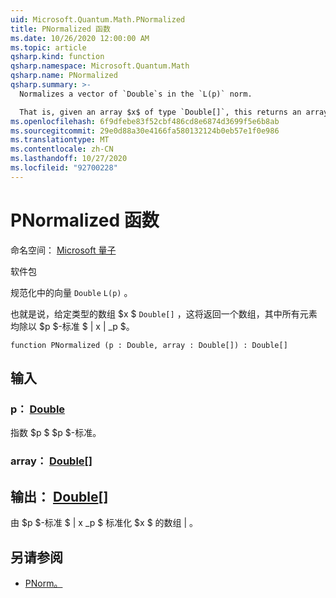 ```yaml
---
uid: Microsoft.Quantum.Math.PNormalized
title: PNormalized 函数
ms.date: 10/26/2020 12:00:00 AM
ms.topic: article
qsharp.kind: function
qsharp.namespace: Microsoft.Quantum.Math
qsharp.name: PNormalized
qsharp.summary: >-
  Normalizes a vector of `Double`s in the `L(p)` norm.

  That is, given an array $x$ of type `Double[]`, this returns an array where all elements are divided by the $p$-norm $\|x\|_p$.
ms.openlocfilehash: 6f9dfebe83f52cbf486cd8e6874d3699f5e6b8ab
ms.sourcegitcommit: 29e0d88a30e4166fa580132124b0eb57e1f0e986
ms.translationtype: MT
ms.contentlocale: zh-CN
ms.lasthandoff: 10/27/2020
ms.locfileid: "92700228"
---
```

# <a name="pnormalized-function"></a>PNormalized 函数

命名空间： [Microsoft 量子](xref:Microsoft.Quantum.Math)

软件包 [](https://nuget.org/packages/)


规范化中的向量 `Double` `L(p)` 。

也就是说，给定类型的数组 $x $ `Double[]` ，这将返回一个数组，其中所有元素均除以 $p $-标准 $ \| x \| _p $。

```qsharp
function PNormalized (p : Double, array : Double[]) : Double[]
```


## <a name="input"></a>输入

### <a name="p--double"></a>p： [Double](xref:microsoft.quantum.lang-ref.double)

指数 $p $ $p $-标准。


### <a name="array--double"></a>array： [Double](xref:microsoft.quantum.lang-ref.double)[]





## <a name="output--double"></a>输出： [Double](xref:microsoft.quantum.lang-ref.double)[]

由 $p $-标准 $ \| x _p $ 标准化 $x $ 的数组 \| 。

## <a name="see-also"></a>另请参阅

- [PNorm。](xref:Microsoft.Quantum.Math.PNorm)